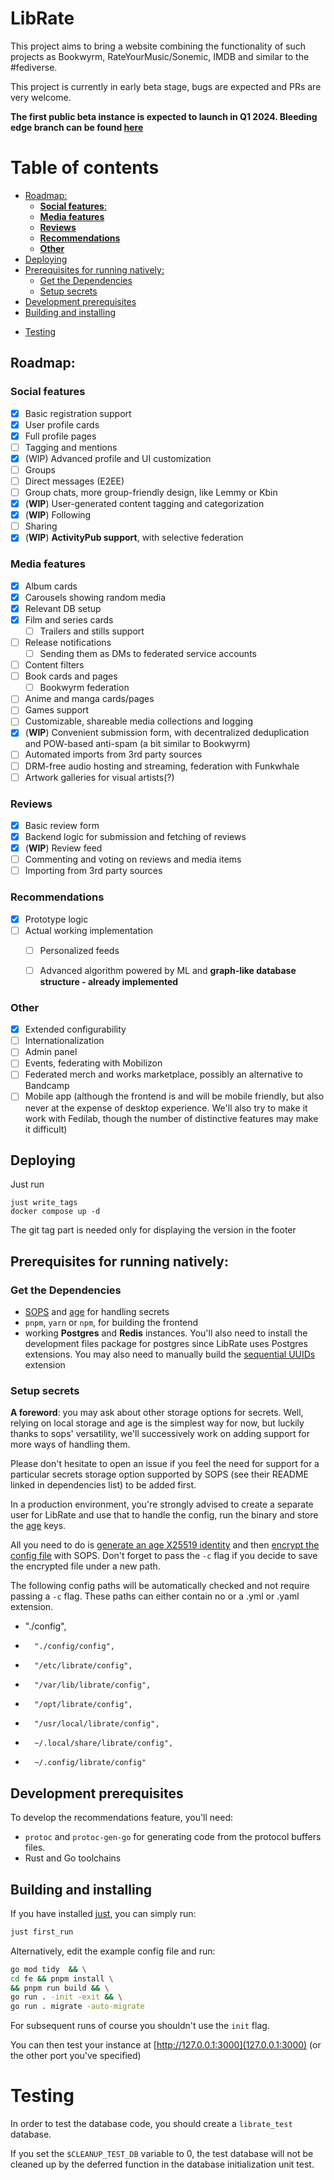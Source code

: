 # LibRate

This project aims to bring a website combining the functionality of such projects as Bookwyrm, RateYourMusic/Sonemic, IMDB and similar to the #fediverse. 

This project is currently in early beta stage, bugs are expected and PRs are very welcome.

**The first public beta instance is expected to launch in Q1 2024. Bleeding edge branch can be found [here](https://codeberg.org/mjh/LibRate/src/branch/dev)**

# Table of contents
<!-- toc -->

  * [Roadmap:](#roadmap)
    + [**Social features**:](#social-features)
    + [**Media features**](#media-features)
    + [**Reviews**](#reviews)
    + [**Recommendations**](#recommendations)
    + [**Other**](#other)
  * [Deploying](#deploying)
  * [Prerequisites for running natively:](#prerequisites-for-running-natively)
    + [Get the Dependencies](#get-the-dependencies)
    + [Setup secrets](#setup-secrets)
  * [Development prerequisites](#development-prerequisites)
  * [Building and installing](#building-and-installing)
- [Testing](#testing)

<!-- tocstop -->

## Roadmap:

### **Social features**
  - [x] Basic registration support
  - [x] User profile cards
  - [x] Full profile pages
  - [ ] Tagging and mentions
  - [x] (WIP) Advanced profile and UI customization
  - [ ] Groups
  - [ ] Direct messages (E2EE)
  - [ ] Group chats, more group-friendly design, like Lemmy or Kbin
  - [x] (**WIP**) User-generated content tagging and categorization
  - [x] (**WIP**) Following
  - [ ] Sharing
  - [x] (**WIP**) **ActivityPub support**, with selective federation
### **Media features**
  - [x] Album cards
  - [x] Carousels showing random media 
  - [x] Relevant DB setup
  - [x] Film and series cards
    - [ ] Trailers and stills support
  - [ ] Release notifications
    - [ ] Sending them as DMs to federated service accounts
  - [ ] Content filters
  - [ ] Book cards and pages
    - [ ] Bookwyrm federation
  - [ ] Anime and manga cards/pages
  - [ ] Games support
  - [ ] Customizable, shareable media collections and logging
  - [x] (**WIP**) Convenient submission form, with decentralized deduplication and POW-based anti-spam (a bit similar to Bookwyrm)
  - [ ] Automated imports from 3rd party sources
  - [ ] DRM-free audio hosting and streaming, federation with Funkwhale
  - [ ] Artwork galleries for visual artists(?)
  ### **Reviews**
  - [x] Basic review form
  - [x] Backend logic for submission and fetching of reviews
  - [x] (**WIP**) Review feed
  - [ ] Commenting and voting on reviews and media items
  - [ ] Importing from 3rd party sources

### **Recommendations**
  - [x] Prototype logic
  - [ ] Actual working implementation
    - [ ] Personalized feeds
    - [ ] Advanced algorithm powered by ML and **graph-like database structure - already implemented**


### **Other**
  - [x] Extended configurability
  - [ ] Internationalization
  - [ ] Admin panel
  - [ ] Events, federating with Mobilizon
  - [ ] Federated merch and works marketplace, possibly an alternative to Bandcamp
  - [ ] Mobile app (although the frontend is and will be mobile friendly, but also never at the expense of desktop experience. We'll also try to make it work with Fedilab, though the number of distinctive features may make it difficult)

## Deploying

Just run
```
just write_tags
docker compose up -d
```

The git tag part is needed only for displaying the version in the footer

## Prerequisites for running natively:

### Get the Dependencies

- [SOPS](https://github.com/getsops/sops) and [age](https://github.com/FiloSottile/age) for handling secrets
- `pnpm`, `yarn` or `npm`, for building the frontend
- working **Postgres** and **Redis** instances. You'll also need to install the development files package for postgres since LibRate uses Postgres extensions. You may also need to manually build the [sequential UUIDs](https://github.com/tvondra/sequential-uuids/) extension


### Setup secrets

**A foreword**: you may ask about other storage options for secrets. 
Well, relying on local storage and age is the simplest way for now, but luckily
thanks to sops' versatility, we'll successively work on adding support for more ways of handling them.

Please don't hesitate to open an issue if you feel the need for support for a particular secrets storage option supported by SOPS (see their README linked in dependencies list) to be added first.

In a production environment, you're strongly advised to create a separate user for LibRate 
and use that to handle the config, run the binary and store the
[age](https://github.com/FiloSottile/age) keys. 

All you need to do is [generate an age X25519 identity](https://github.com/FiloSottile/age)
and then [encrypt the config file](https://github.com/getsops/sops#22encrypting-using-age)
with SOPS. Don't forget to pass the `-c` flag if you decide to save the encrypted file under a new path.

The following config paths will be automatically checked and not require passing a `-c` flag. These paths can either contain no or a .yml or .yaml extension.

-   "./config",
-		"./config/config",
-		"/etc/librate/config",
-		"/var/lib/librate/config",
-		"/opt/librate/config",
-		"/usr/local/librate/config",
-		~/.local/share/librate/config",
-		~/.config/librate/config"

## Development prerequisites

To develop the recommendations feature, you'll need:

- `protoc` and `protoc-gen-go` for generating code from the protocol buffers files.
- Rust and Go toolchains

## Building and installing

If you have installed [just](https://github.com/casey/just), you can simply run:
```sh
just first_run
```
Alternatively, edit the example config file and run:
```sh
go mod tidy  && \
cd fe && pnpm install \
&& pnpm run build && \
go run . -init -exit && \
go run . migrate -auto-migrate
```

For subsequent runs of course you shouldn't use the `init` flag.

You can then test your instance at [http://127.0.0.1:3000](127.0.0.1:3000) (or the other port you've specified)

# Testing

In order to test the database code, you should create a `librate_test` database.

If you set the `$CLEANUP_TEST_DB` variable to 0, the test database will not be cleaned up by the deferred function in the database initialization unit test.
